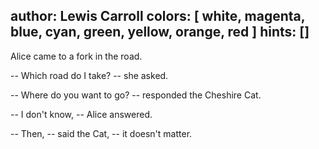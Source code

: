 author: Lewis Carroll
colors: [ white, magenta, blue, cyan, green, yellow, orange, red ]
hints: []
---
Alice came to a fork in the road.

-- Which road do I take? -- she asked.

-- Where do you want to go? -- responded the Cheshire Cat.

-- I don't know, -- Alice answered.

-- Then, -- said the Cat,
-- it doesn't matter.
